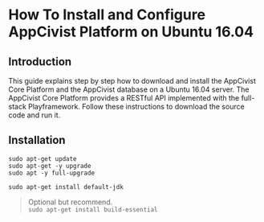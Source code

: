# How To Install and Configure AppCivist Platform on Ubuntu 16.04

## Introduction
This guide explains step by step how to download and install the AppCivist Core Platform and the AppCivist database on a Ubuntu 16.04 server.
The AppCivist Core Platform provides a RESTful API implemented with the full-stack Playframework. Follow these instructions to download the source code and run it.

## Installation

`sudo apt-get update` <br />
`sudo apt-get -y upgrade` <br />
`sudo apt -y full-upgrade` <br />

`sudo apt-get install default-jdk` <br />
> Optional but recommend. <br />
`sudo apt-get install build-essential` <br />
